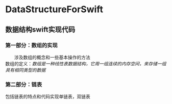 # DataStructureForSwift

## 数据结构swift实现代码

### 第一部分：数组的实现

&emsp;&emsp;涉及数组的概念和一些基本操作的方法<br/>
数组的定义：*数组是一种线性表数据结构，它用一组连续的内存空间，来存储一组具有相同类型的数据*

### 第二部分：链表

包括链表的特点和代码实现单链表，双链表
